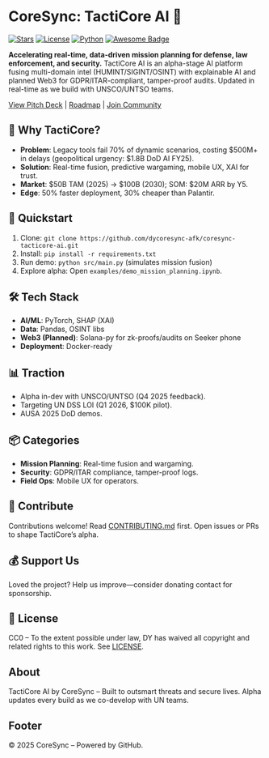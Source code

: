 # CoreSync: TactiCore AI 🚀

[![Stars](https://img.shields.io/github/stars/dycoresync-afk/coresync-tacticore-ai)](https://github.com/yourusername/coresync-tacticore-ai/stargazers)
[![License](https://img.shields.io/github/license/dycoresync-afk/coresync-tacticore-ai)](LICENSE)
[![Python](https://img.shields.io/badge/Python-3.10%2B-blue)](https://www.python.org/)
[![Awesome Badge](https://img.shields.io/badge/Awesome-DefSec%20AI-brightgreen)](https://github.com/dycoresync-afk/coresync-tacticore-ai)

**Accelerating real-time, data-driven mission planning for defense, law enforcement, and security.** TactiCore AI is an alpha-stage AI platform fusing multi-domain intel (HUMINT/SIGINT/OSINT) with explainable AI and planned Web3 for GDPR/ITAR-compliant, tamper-proof audits. Updated in real-time as we build with UNSCO/UNTSO teams.

[View Pitch Deck](docs/pitch-deck/CoreSync_AI-Powered_Mission_Planning.pdf) | [Roadmap](docs/roadmap.md) | [Join Community](mailto:dy.coresync@gmail.com)

## 🌟 Why TactiCore?
- **Problem**: Legacy tools fail 70% of dynamic scenarios, costing $500M+ in delays (geopolitical urgency: $1.8B DoD AI FY25).
- **Solution**: Real-time fusion, predictive wargaming, mobile UX, XAI for trust.
- **Market**: $50B TAM (2025) → $100B (2030); SOM: $20M ARR by Y5.
- **Edge**: 50% faster deployment, 30% cheaper than Palantir.

## 🚀 Quickstart
1. Clone: `git clone https://github.com/dycoresync-afk/coresync-tacticore-ai.git`
2. Install: `pip install -r requirements.txt`
3. Run demo: `python src/main.py` (simulates mission fusion)
4. Explore alpha: Open `examples/demo_mission_planning.ipynb`.

## 🛠 Tech Stack
- **AI/ML**: PyTorch, SHAP (XAI)
- **Data**: Pandas, OSINT libs
- **Web3 (Planned)**: Solana-py for zk-proofs/audits on Seeker phone
- **Deployment**: Docker-ready

## 📊 Traction
- Alpha in-dev with UNSCO/UNTSO (Q4 2025 feedback).
- Targeting UN DSS LOI (Q1 2026, $100K pilot).
- AUSA 2025 DoD demos.

## 📦 Categories
- **Mission Planning**: Real-time fusion and wargaming.
- **Security**: GDPR/ITAR compliance, tamper-proof logs.
- **Field Ops**: Mobile UX for operators.

## 🤝 Contribute
Contributions welcome! Read [CONTRIBUTING.md](contributing.md) first. Open issues or PRs to shape TactiCore’s alpha.

## 💰 Support Us
Loved the project? Help us improve—consider donating contact for sponsorship.

## 📄 License
CC0 – To the extent possible under law, DY has waived all copyright and related rights to this work. See [LICENSE](LICENSE).

## About
TactiCore AI by CoreSync – Built to outsmart threats and secure lives. Alpha updates every build as we co-develop with UN teams.

## Footer
© 2025 CoreSync – Powered by GitHub.
